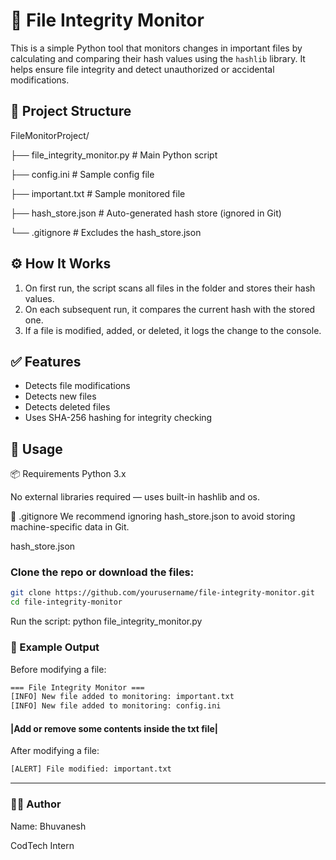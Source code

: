 # 🔐 File Integrity Monitor

This is a simple Python tool that monitors changes in important files by calculating and comparing their hash values using the `hashlib` library. It helps ensure file integrity and detect unauthorized or accidental modifications.

## 📁 Project Structure

FileMonitorProject/

├── file_integrity_monitor.py # Main Python script

├── config.ini # Sample config file

├── important.txt # Sample monitored file

├── hash_store.json # Auto-generated hash store (ignored in Git)

└── .gitignore # Excludes the hash_store.json

## ⚙️ How It Works

1. On first run, the script scans all files in the folder and stores their hash values.
2. On each subsequent run, it compares the current hash with the stored one.
3. If a file is modified, added, or deleted, it logs the change to the console.

## ✅ Features

- Detects file modifications
- Detects new files
- Detects deleted files
- Uses SHA-256 hashing for integrity checking

## 🚀 Usage

📦 Requirements
Python 3.x

No external libraries required — uses built-in hashlib and os.

🙈 .gitignore
We recommend ignoring hash_store.json to avoid storing machine-specific data in Git.

hash_store.json

### Clone the repo or download the files:
```bash
git clone https://github.com/yourusername/file-integrity-monitor.git
cd file-integrity-monitor
```
Run the script:
python file_integrity_monitor.py

### 🧪 Example Output
Before modifying a file:
```bash
=== File Integrity Monitor ===
[INFO] New file added to monitoring: important.txt
[INFO] New file added to monitoring: config.ini
```
#### |Add or remove some contents inside the txt file|

After modifying a file:
```bash
[ALERT] File modified: important.txt
```
---
### 🧑‍💻 Author
Name: Bhuvanesh

CodTech Intern
